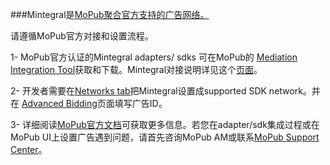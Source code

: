 


###Mintegral是[MoPub聚合官方支持的广告网络。](https://developers.mopub.com/zh/publishers/mediation/mopub-network-mediation/)


请遵循MoPub官方对接和设置流程。

1- MoPub官方认证的Mintegral adapters/ sdks 可在MoPub的 [Mediation Integration Tool](https://developers.mopub.com/publishers/mediation/integrate/)获取和下载。Mintegral对接说明详见这个[页面](https://developers.mopub.com/zh/publishers/mediation/networks/mintegral/)。

2- 开发者需要在[Networks tab](https://app.mopub.com/networks)把Mintegral设置成supported SDK network。并在 [Advanced Bidding](https://developers.mopub.com/zh/publishers/advanced-features/advanced-bidding/#step-3-enable-advanced-bidding)页面填写广告ID。


3- 详细阅读[MoPub官方文档](https://developers.mopub.com/publishers/mediation/networks/mintegral/)可获取更多信息。若您在adapter/sdk集成过程或在MoPub UI上设置广告遇到问题，请首先咨询MoPub AM或联系[MoPub Support Center](https://developers.mopub.com/support/)。



 

